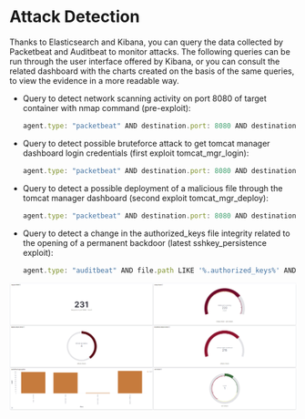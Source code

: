# Attack Detection

Thanks to Elasticsearch and Kibana, you can query the data collected by Packetbeat and Auditbeat to monitor attacks.
The following queries can be run through the user interface offered by Kibana, or you can consult the related dashboard with the charts created on the basis of the same queries, to view the evidence in a more readable way.


- Query to detect network scanning activity on port 8080 of target container with nmap command (pre-exploit):

    ```javascript
    agent.type: "packetbeat" AND destination.port: 8080 AND destination.domain: "vulnerable-mts" AND http.request.method: "get" AND url.path LIKE '%nmap%' and NOT type: "flow" AND NOT client.ip: ("knownIP1" OR "knownIP2")
    ```

- Query to detect possible bruteforce attack to get tomcat manager dashboard login credentials (first exploit tomcat_mgr_login):

    ```javascript
    agent.type: "packetbeat" AND destination.port: 8080 AND destination.domain: "vulnerable-mts" and NOT type: "flow" AND NOT client.ip: ("knownIP1" OR "knownIP2") AND http.request.method: "get" AND url.path LIKE '%/manager/html%' ANDhttp.response.status_code: 401
    ```

- Query to detect a possible deployment of a malicious file through the tomcat manager dashboard (second exploit tomcat_mgr_deploy):

    ```javascript
    agent.type: "packetbeat" AND destination.port: 8080 AND destination.domain: "vulnerable-mts" AND http.request.method: "put" AND url.path LIKE '%/manager/deploy%' and NOT type: "flow" AND NOT client.ip: ("knownIP1" OR "knownIP2")
    ```

- Query to detect a change in the authorized_keys file integrity related to the opening of a permanent backdoor (latest sshkey_persistence exploit):

    ```javascript
    agent.type: "auditbeat" AND file.path LIKE '%.authorized_keys%' AND event.action LIKE '%updated%'
    ```


![](<https://github.com/enrimon15/attack-detection-elk/blob/main/images/dashboard.png>)